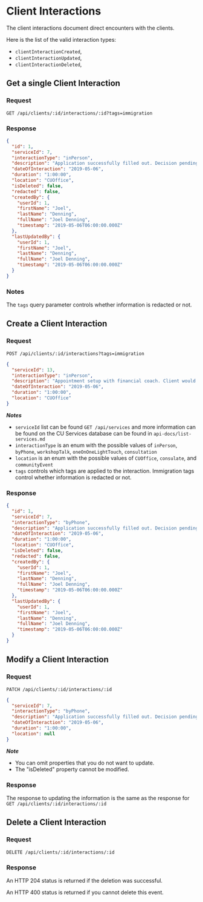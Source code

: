 # Client Interactions

The client interactions document direct encounters with the clients.

Here is the list of the valid interaction types:

- `clientInteractionCreated`,
- `clientInteractionUpdated`,
- `clientInteractionDeleted`,

## Get a single Client Interaction

### Request

```http
GET /api/clients/:id/interactions/:id?tags=immigration
```

### Response

```json
{
  "id": 1,
  "serviceId": 7,
  "interactionType": "inPerson",
  "description": "Application successfully filled out. Decision pending.",
  "dateOfInteraction": "2019-05-06",
  "duration": "1:00:00",
  "location": "CUOffice",
  "isDeleted": false,
  "redacted": false,
  "createdBy": {
    "userId": 1,
    "firstName": "Joel",
    "lastName": "Denning",
    "fullName": "Joel Denning",
    "timestamp": "2019-05-06T06:00:00.000Z"
  },
  "lastUpdatedBy": {
    "userId": 1,
    "firstName": "Joel",
    "lastName": "Denning",
    "fullName": "Joel Denning",
    "timestamp": "2019-05-06T06:00:00.000Z"
  }
}
```

### Notes

The `tags` query parameter controls whether information is redacted or not.

## Create a Client Interaction

### Request

```http
POST /api/clients/:id/interactions?tags=immigration
```

```json
{
  "serviceId": 13,
  "interactionType": "inPerson",
  "description": "Appointment setup with financial coach. Client would like to save up enough for a down payment on a car better suited for their work.",
  "dateOfInteraction": "2019-05-06",
  "duration": "1:00:00",
  "location": "CUOffice"
}
```

**_Notes_**

- `serviceId` list can be found `GET /api/services` and more information can be found on the CU Services database can be found in `api-docs/list-services.md`
- `interactionType` is an enum with the possible values of `inPerson`, `byPhone`, `workshopTalk`, `oneOnOneLightTouch`, `consultation`
- `location` is an enum with the possible values of `CUOffice`, `consulate`, and `communityEvent`
- `tags` controls which tags are applied to the interaction. Immigration tags control whether information is redacted or not.

### Response

```json
{
  "id": 1,
  "serviceId": 7,
  "interactionType": "byPhone",
  "description": "Application successfully filled out. Decision pending.",
  "dateOfInteraction": "2019-05-06",
  "duration": "1:00:00",
  "location": "CUOffice",
  "isDeleted": false,
  "redacted": false,
  "createdBy": {
    "userId": 1,
    "firstName": "Joel",
    "lastName": "Denning",
    "fullName": "Joel Denning",
    "timestamp": "2019-05-06T06:00:00.000Z"
  },
  "lastUpdatedBy": {
    "userId": 1,
    "firstName": "Joel",
    "lastName": "Denning",
    "fullName": "Joel Denning",
    "timestamp": "2019-05-06T06:00:00.000Z"
  }
}
```

## Modify a Client Interaction

### Request

```http
PATCH /api/clients/:id/interactions/:id
```

```json
{
  "serviceId": 7,
  "interactionType": "byPhone",
  "description": "Application successfully filled out. Decision pending.",
  "dateOfInteraction": "2019-05-06",
  "duration": "1:00:00",
  "location": null
}
```

**_Note_**

- You can omit properties that you do not want to update.
- The "isDeleted" property cannot be modified.

### Response

The response to updating the information is the same as the response for `GET /api/clients/:id/interactions/:id`

## Delete a Client Interaction

### Request

```http
DELETE /api/clients/:id/interactions/:id
```

### Response

An HTTP 204 status is returned if the deletion was successful.

An HTTP 400 status is returned if you cannot delete this event.
